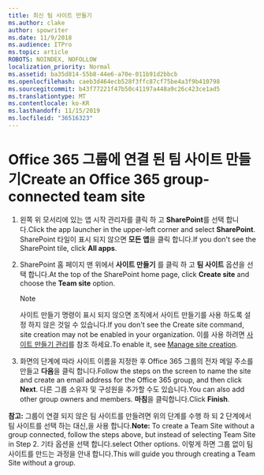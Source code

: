 ```yaml
---
title: 최신 팀 사이트 만들기
ms.author: clake
author: spowriter
ms.date: 11/9/2018
ms.audience: ITPro
ms.topic: article
ROBOTS: NOINDEX, NOFOLLOW
localization_priority: Normal
ms.assetid: ba35d814-55b8-44e6-a70e-011b91d2bbcb
ms.openlocfilehash: caeb3d464ecb528f3ffc87cf75be4a3f9b410798
ms.sourcegitcommit: b43f77221f47b50c41197a448a9c26c423ce1ad5
ms.translationtype: MT
ms.contentlocale: ko-KR
ms.lasthandoff: 11/15/2019
ms.locfileid: "36516323"
---
```

# <a name="create-an-office-365-group-connected-team-site"></a><span data-ttu-id="e5be5-102">Office 365 그룹에 연결 된 팀 사이트 만들기</span><span class="sxs-lookup"><span data-stu-id="e5be5-102">Create an Office 365 group-connected team site</span></span>

1. <span data-ttu-id="e5be5-103">왼쪽 위 모서리에 있는 앱 시작 관리자를 클릭 하 고 **SharePoint**를 선택 합니다.</span><span class="sxs-lookup"><span data-stu-id="e5be5-103">Click the app launcher in the upper-left corner and select **SharePoint**.</span></span> <span data-ttu-id="e5be5-104">SharePoint 타일이 표시 되지 않으면 **모든 앱**을 클릭 합니다.</span><span class="sxs-lookup"><span data-stu-id="e5be5-104">If you don't see the SharePoint tile, click **All apps**.</span></span>
    
2. <span data-ttu-id="e5be5-105">SharePoint 홈 페이지 맨 위에서 **사이트 만들기** 를 클릭 하 고 **팀 사이트** 옵션을 선택 합니다.</span><span class="sxs-lookup"><span data-stu-id="e5be5-105">At the top of the SharePoint home page, click **Create site** and choose the **Team site** option.</span></span> 
    
    > [!NOTE]
    > <span data-ttu-id="e5be5-106">사이트 만들기 명령이 표시 되지 않으면 조직에서 사이트 만들기를 사용 하도록 설정 하지 않은 것일 수 있습니다.</span><span class="sxs-lookup"><span data-stu-id="e5be5-106">If you don't see the Create site command, site creation may not be enabled in your organization.</span></span> <span data-ttu-id="e5be5-107">이를 사용 하려면 [사이트 만들기 관리](https://go.microsoft.com/fwlink/?linkid=2009644)를 참조 하세요.</span><span class="sxs-lookup"><span data-stu-id="e5be5-107">To enable it, see [Manage site creation](https://go.microsoft.com/fwlink/?linkid=2009644).</span></span> 
  
3. <span data-ttu-id="e5be5-108">화면의 단계에 따라 사이트 이름을 지정한 후 Office 365 그룹의 전자 메일 주소를 만들고 **다음**을 클릭 합니다.</span><span class="sxs-lookup"><span data-stu-id="e5be5-108">Follow the steps on the screen to name the site and create an email address for the Office 365 group, and then click **Next**.</span></span> <span data-ttu-id="e5be5-109">다른 그룹 소유자 및 구성원을 추가할 수도 있습니다.</span><span class="sxs-lookup"><span data-stu-id="e5be5-109">You can also add other group owners and members.</span></span> <span data-ttu-id="e5be5-110">**마침**을 클릭합니다.</span><span class="sxs-lookup"><span data-stu-id="e5be5-110">Click **Finish**.</span></span>
  
 <span data-ttu-id="e5be5-111">**참고:** 그룹이 연결 되지 않은 팀 사이트를 만들려면 위의 단계를 수행 하 되 2 단계에서 팀 사이트를 선택 하는 대신,을 사용 합니다.</span><span class="sxs-lookup"><span data-stu-id="e5be5-111">**Note:** To create a Team Site without a group connected, follow the steps above, but instead of selecting Team Site in Step 2.</span></span> <span data-ttu-id="e5be5-112">기타 옵션을 선택 합니다.</span><span class="sxs-lookup"><span data-stu-id="e5be5-112">select Other options.</span></span> <span data-ttu-id="e5be5-113">이렇게 하면 그룹 없이 팀 사이트를 만드는 과정을 안내 합니다.</span><span class="sxs-lookup"><span data-stu-id="e5be5-113">This will guide you through creating a Team Site without a group.</span></span> 
    

